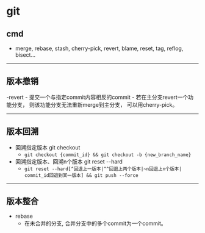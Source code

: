 # git

## cmd
- merge, rebase, stash, cherry-pick, revert, blame, reset, tag, reflog, bisect...

---

## 版本撤销
-revert
    - 提交一个与指定commit内容相反的commit
    - 若在主分支revert一个功能分支， 则该功能分支无法重新merge到主分支， 可以用cherry-pick。

---

## 版本回溯
- 回溯指定版本 git checkout
    - `git checkout {commit_id} && git checkout -b {new_branch_name}`
- 回溯指定版本、回溯n个版本 git reset --hard
    - `git reset --hard[^回退上一版本|^^回退上两个版本|~n回退上n个版本| commit_id回退到某一版本] && git push --force`

---

## 版本整合
- rebase
    - 在未合并的分支, 合并分支中的多个commit为一个commit。